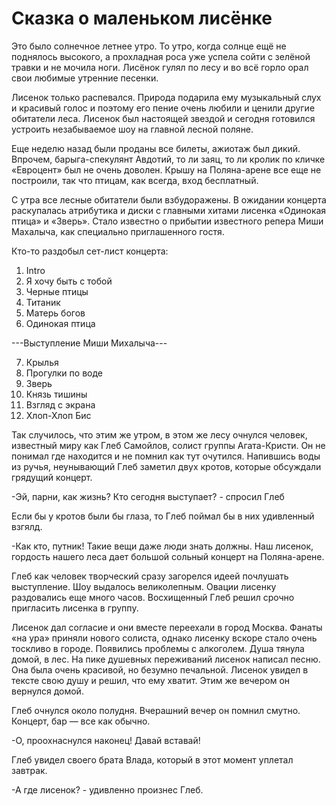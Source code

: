 Сказка о маленьком лисёнке
===============

Это было солнечное летнее утро. То утро, когда солнце ещё не поднялось высокого, а прохладная роса уже успела сойти с зелёной травки и не мочила ноги. Лисёнок гулял по лесу и во всё горло орал свои любимые утренние песенки.

Лисенок только распевался. Природа подарила ему музыкальный слух и красивый голос и поэтому его пение очень любили и ценили другие обитатели леса. Лисенок был настоящей звездой и сегодня готовился устроить незабываемое шоу на главной лесной поляне.

Еще неделю назад были проданы все билеты, ажиотаж был дикий. Впрочем, барыга-спекулянт Авдотий, то ли заяц, то ли кролик по кличке «Евроцент» был не очень доволен. Крышу на Поляна-арене все еще не построили, так что птицам, как всегда, вход бесплатный.

С утра все лесные обитатели были взбудоражены. В ожидании концерта раскупалась атрибутика и диски с главными хитами лисенка «Одинокая птица» и «Зверь». Стало известно о прибытии известного репера Миши Махалыча, как специально приглашенного гостя.

Кто-то раздобыл сет-лист концерта:
1. Intro
2. Я хочу быть с тобой
3. Черные птицы
4. Титаник
5. Матерь богов
6. Одинокая птица

---Выступление Миши Михалыча--- 

7. Крылья
8. Прогулки по воде
9. Зверь
10. Князь тишины
11. Взгляд с экрана
12. Хлоп-Хлоп
Бис

Так случилось, что этим же утром, в этом же лесу очнулся человек, известный миру как Глеб Самойлов, солист группы Агата-Кристи. Он не понимал где находится и не помнил как тут очутился. Напившись воды из ручья, неунывающий Глеб заметил двух кротов, которые обсуждали грядущий концерт.

-Эй, парни, как жизнь? Кто сегодня выступает? - спросил Глеб

Если бы у кротов были бы глаза, то Глеб поймал бы в них удивленный взгялд.

-Как кто, путник! Такие вещи даже люди знать должны. Наш лисенок, гордость нашего леса дает большой сольный концерт на Поляна-арене.


Глеб как человек творческий сразу загорелся идеей почлушать выступление.
Шоу выдалось великолепным. Овации лисенку раздовались еще много часов. 
Восхищенный Глеб решил срочно пригласить лисенка в группу.

Лисенок дал согласие и они вместе переехали в город Москва. Фанаты «на ура» приняли нового солиста, однако лисенку вскоре стало очень тоскливо в городе. Появились проблемы с алкоголем. Душа тянула домой, в лес.
На пике душевных переживаний лисенок написал песню. Она была очень красивой, но безумно печальной. Лисенок увидел в тексте свою душу и решил, что ему хватит. Этим же вечером он вернулся домой.

Глеб очнулся около полудня. Вчерашний вечер он помнил смутно. Концерт, бар — все как обычно.

-О, проохнаснулся наконец! Давай вставай! 

Глеб увидел своего брата Влада, который в этот момент уплетал завтрак.

-А где лисенок? - удивленно произнес Глеб.